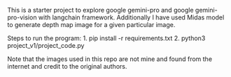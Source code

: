 This is a starter project to explore google gemini-pro and google gemini-pro-vision with langchain framework. Additionally I have used Midas model to generate depth map image for a given particular image.

Steps to run the program:
    1. pip install -r requirements.txt
    2. python3 project_v1/project_code.py

Note that the images used in this repo are not mine and found from the internet and credit to the original authors.
